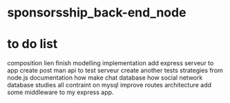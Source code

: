 # sponsorsship_back-end_node

# to do list
composition lien
finish modelling implementation
add express serveur to app
create post man api to test serveur
create another tests strategies from node.js documentation
how make chat database
how social network database
studies all contraint on mysql
improve routes architecture
add some middleware to my express app.
